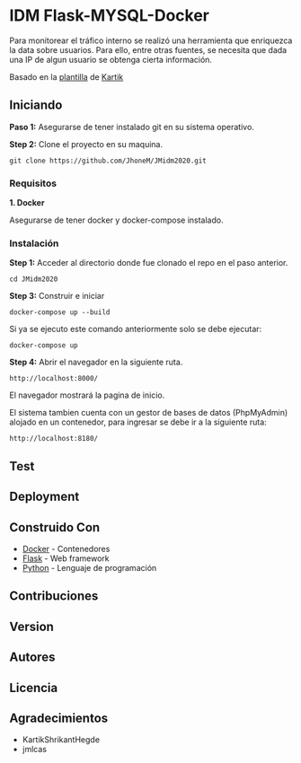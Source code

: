 # IDM Flask-MYSQL-Docker

Para monitorear el tráfico interno se realizó una herramienta que
enriquezca la data sobre usuarios. Para ello, entre otras fuentes, se necesita que dada
una IP de algun usuario se obtenga cierta información.

Basado en la [plantilla](https://github.com/KartikShrikantHegde/Docker-Flask-Blueprint) de [Kartik](https://github.com/KartikShrikantHegde)

## Iniciando

**Paso 1:** Asegurarse de tener instalado git en su sistema operativo.


**Step 2:** Clone el proyecto en su maquina.

```git clone https://github.com/JhoneM/JMidm2020.git```

### Requisitos

**1. Docker**

Asegurarse de tener docker y docker-compose instalado.


### Instalación

**Step 1:** Acceder al directorio donde fue clonado el repo en el paso anterior.

```
cd JMidm2020
```

**Step 3:** Construir e iniciar

```
docker-compose up --build
```
Si ya se ejecuto este comando anteriormente solo se debe ejecutar:

```
docker-compose up
```

**Step 4:** Abrir el navegador en la siguiente ruta.

```
http://localhost:8000/
```
El navegador mostrará la pagina de inicio.

El sistema tambien cuenta con un gestor de bases de datos (PhpMyAdmin) alojado en un contenedor, para ingresar se debe ir a la siguiente ruta:
```
http://localhost:8180/
```

## Test

## Deployment

## Construido Con

* [Docker](https://www.docker.com/) -  Contenedores
* [Flask](https://flask.palletsprojects.com/en/1.1.x/) - Web framework
* [Python](https://www.python.org/) - Lenguaje de programación

## Contribuciones

## Version

## Autores

## Licencia

## Agradecimientos
* KartikShrikantHegde
* jmlcas